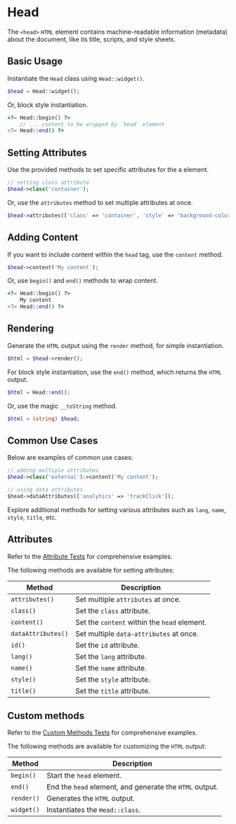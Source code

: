 # Head

The `<head>` `HTML` element contains machine-readable information (metadata) about the document, like its title,
scripts, and style sheets.

## Basic Usage

Instantiate the `Head` class using `Head::widget()`.

```php
$head = Head::widget();
```

Or, block style instantiation.

```php
<?= Head::begin() ?>
    // ... content to be wrapped by `head` element
<?= Head::end() ?>
```

## Setting Attributes

Use the provided methods to set specific attributes for the a element.

```php
// setting class attribute
$head->class('container');
```

Or, use the `attributes` method to set multiple attributes at once.

```php
$head->attributes(['class' => 'container', 'style' => 'background-color: #eee;']);
```

## Adding Content

If you want to include content within the `head` tag, use the `content` method.

```php
$head->content('My content');
```

Or, use `begin()` and `end()` methods to wrap content.

```php
<?= Head::begin() ?>
    My content
<?= Head::end() ?>
```

## Rendering

Generate the `HTML` output using the `render` method, for simple instantiation. 

```php
$html = $head->render();
```

For block style instantiation, use the `end()` method, which returns the `HTML` output.

```php
$html = Head::end();
```

Or, use the magic `__toString` method.

```php
$html = (string) $head;
```

## Common Use Cases

Below are examples of common use cases:

```php
// adding multiple attributes
$head->class('external')->content('My content');

// using data attributes
$head->dataAttributes(['analytics' => 'trackClick']);
```

Explore additional methods for setting various attributes such as `lang`, `name`, `style`, `title`, etc.

## Attributes

Refer to the [Attribute Tests](https://github.com/php-forge/html/blob/main/tests/Head/AttributeTest.php) for
comprehensive examples.

The following methods are available for setting attributes:

| Method            | Description                                                                                      |
| ----------------- | ------------------------------------------------------------------------------------------------ |
| `attributes()`    | Set multiple `attributes` at once.                                                               |
| `class()`         | Set the `class` attribute.                                                                       |
| `content()`       | Set the `content` within the `head` element.                                                     |
| `dataAttributes()`| Set multiple `data-attributes` at once.                                                          |
| `id()`            | Set the `id` attribute.                                                                          |
| `lang()`          | Set the `lang` attribute.                                                                        |
| `name()`          | Set the `name` attribute.                                                                        |
| `style()`         | Set the `style` attribute.                                                                       |
| `title()`         | Set the `title` attribute.                                                                       |

## Custom methods

Refer to the [Custom Methods Tests](https://github.com/php-forge/html/blob/main/tests/Head/CustomMethodTest.php) for
comprehensive examples.

The following methods are available for customizing the `HTML` output:

| Method    | Description                                                                                              |
| --------- | -------------------------------------------------------------------------------------------------------- |
| `begin() `| Start the `head` element.                                                                                |
| `end()`   | End the `head` element, and generate the `HTML` output.                                                  |
| `render()`| Generates the `HTML` output.                                                                             |
| `widget()`| Instantiates the `Head::class`.                                                                          |
